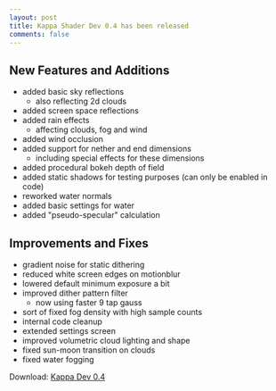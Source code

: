 ```yaml
---
layout: post
title: Kappa Shader Dev 0.4 has been released
comments: false
---
```


<h2>New Features and Additions</h2>

* added basic sky reflections
  * also reflecting 2d clouds
* added screen space reflections
* added rain effects
  * affecting clouds, fog and wind
* added wind occlusion
* added support for nether and end dimensions
  * including special effects for these dimensions
* added procedural bokeh depth of field
* added static shadows for testing purposes (can only be enabled in code)
* reworked water normals
* added basic settings for water
* added "pseudo-specular" calculation

<h2>Improvements and Fixes</h2>

* gradient noise for static dithering 
* reduced white screen edges on motionblur
* lowered default minimum exposure a bit
* improved dither pattern filter
  * now using faster 9 tap gauss
* sort of fixed fog density with high sample counts
* internal code cleanup
* extended settings screen
* improved volumetric cloud lighting and shape
* fixed sun-moon transition on clouds
* fixed water fogging

Download: [Kappa Dev 0.4](https://github.com/rre36/GLSL-ShaderRepo/releases/download/v0.4/Kappa_dev0.4.0.zip)